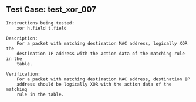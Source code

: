 
Test Case: test_xor_007
-----------------------

	Instructions being tested:
		xor h.field t.field

	Description:
		For a packet with matching destination MAC address, logically XOR the
		destination IP address with the action data of the matching rule in the
		table.

	Verification:
		For a packet with matching destination MAC address, destination IP
		address should be logically XOR with the action data of the matching
		rule in the table.

